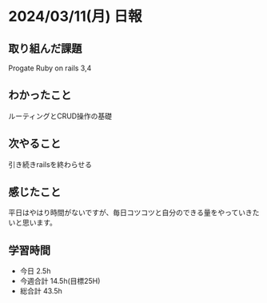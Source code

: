 # 2024/03/11(月) 日報

## 取り組んだ課題
Progate Ruby on rails 3,4

## わかったこと
ルーティングとCRUD操作の基礎

## 次やること
引き続きrailsを終わらせる

## 感じたこと
平日はやはり時間がないですが、毎日コツコツと自分のできる量をやっていきたいと思います。

## 学習時間
- 今日 2.5h
- 今週合計 14.5h(目標25H)
- 総合計 43.5h